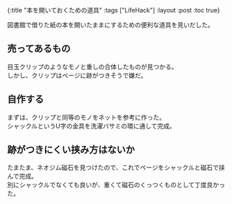 {:title "本を開いておくための道具"
 :tags  ["LifeHack"]
 :layout :post
 :toc true}

図書館で借りた紙の本を開いたままにするための便利な道具を見いだした。

## 売ってあるもの
目玉クリップのようなモノと重しの合体したものが見つかる。  
しかし、クリップはページに跡がつきそうで嫌だ。

## 自作する
まずは、クリップと同等のモノをネットを参考に作った。  
シャックルというU字の金具を洗濯バサミの環に通して完成。

## 跡がつきにくい挟み方はないか
たまたま、ネオジム磁石を見つけたので、これでページをシャックルと磁石で挟んで完成。  
別にシャックルでなくても良いが、重くて磁石のくっつくものとして丁度良かった。

